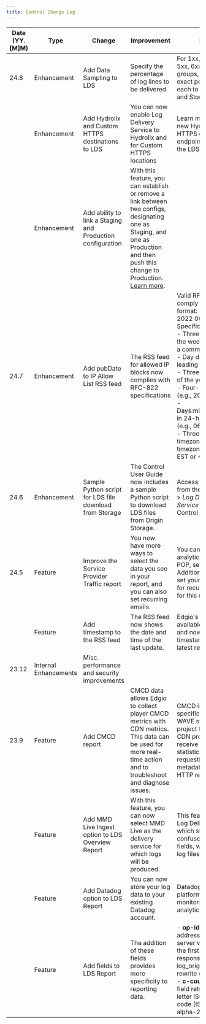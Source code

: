 ```yaml
---
title: Control Change Log
---
```


|Date (YY.[M]M) |Type |Change |Improvement |Details |Category|
|---|---|---|---|---|---|
|24.8|Enhancement|Add Data Sampling to LDS|Specify the percentage of log lines to be delivered.|For 1xx, 2xx, 3xx, 4xx, 5xx, 6xx status code groups, specify the exact percentage of each to be processed and Stored|Log Delivery Service|
||Enhancement  |Add Hydrolix and Custom HTTPS destinations to LDS  |You can now enable Log Delivery Service to Hydrolix and for Custom HTTPS locations|Learn more about the new Hydrolix and HTTPS custom endpoint features in the LDS User Guide |Log Delivery Service|
||Enhancement|Add ability to link a Staging and Production configuration|With this feature, you can establish or remove a link between two configs, designating one as Staging, and one as Production and then push this change to Production. [Learn more](/delivery/control/configure/caching_and_delivery/#linking).||Caching & Delivery|
|24.7| Enhancement| Add pubDate to IP Allow List RSS feed| The RSS feed for allowed IP blocks now complies with RFC-822 specifications|Valid RFC-822 dates comply withw this format: Mon, 04 Nov 2022 06:00:00 EST. Specifically, <br />- Three-letter day of the week followed by a comma (e.g., Mon)<br />- Day date with leading zero (e.g., 04)<br />- Three-letter month of the year (e.g., Nov)<br />- Four-digit year (e.g., 2022)<br />- Days:minutes:seconds in 24-hour format (e.g., 06:00:00)<br />- Three-letter timezone code or timezone offset (e.g., EST or +0200)|RSS Feed for IP Allow List|
|24.6|Enhancement| Sample Python script for LDS file download from Storage|The Control User Guide now includes a sample Python script to download LDS files from Origin Storage.|Access the script from the *Configure* > *Log Delivery Service* section of the Control User Guide.|Log Delivery Service|
|24.5|Feature| Improve the Service Provider Traffic report|You now have more ways to select the data you see in your report, and you can also set recurring emails.|You can now generate analytics by group, POP, service, etc. Additionally, you can set your preferences for recurring emails for this report.| Reports|
| |Feature |Add timestamp to the RSS feed| The RSS feed now shows the date and time of the last update.| Edgio's IP Allow List is available via RSS feed and now includes a timestamp of the latest revision.| RSS Feed for IP Allow List|
|23.12 |Internal Enhancements |Misc. performance and security improvements| | | Misc.|
|23.9 |Feature |Add CMCD report |CMCD data allows Edgio to collect player CMCD metrics with CDN metrics. This data can be used for more real-time action and to troubleshoot and diagnose issues.|CMCD is a specification from the WAVE standards project that allows CDN providers to receive player statistics and the requesting object metadata in each HTTP request.|Reports|
||  Feature |Add MMD Live Ingest option to LDS Overview Report |With this feature, you can now select MMD Live as the delivery service for which logs will be produced. |This feature applies to Log Delivery Service, which should not be confused with log file fields, which appear in log files. |Reports|
||  Feature |Add Datadog option to LDS Report |You can now store your log data to your existing Datadog account. |Datadog is a cloud platform for monitoring and analytics. |Reports|
||  Feature |Add fields to LDS Report |The addition of these fields provides more specificity to reporting data. | - **op-id** - The IP address of the origin server which supplied the first byte of the response. Enabled via log_origin_ip_address rewrite option. <br /> - **c-country** - This field returns the two-letter ISO country code (ISO 3166-1 alpha-2).|Reports|
